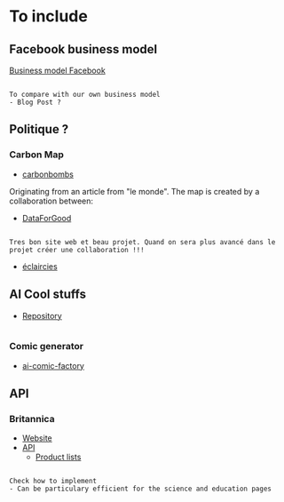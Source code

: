 # To include

## Facebook business model

[Business model Facebook](https://businessmodelanalyst.com/facebook-business-model/#Facebook%E2%80%99s_SWOT_Analysis)

```{note}

To compare with our own business model
- Blog Post ?

```

## Politique ?

### Carbon Map

- [carbonbombs](https://www.carbonbombs.org/map)

Originating from an article from "le monde". The map is created by a collaboration between:

- [DataForGood](https://dataforgood.fr/)

```{note}

Tres bon site web et beau projet. Quand on sera plus avancé dans le projet créer une collaboration !!!

```

- [éclaircies](https://eclaircies.co/)


## AI Cool stuffs

- [Repository](https://huggingface.co/)

```

```

### Comic generator

- [ai-comic-factory](https://huggingface.co/spaces/jbilcke-hf/ai-comic-factory)


## API

### Britannica 

- [Website](https://www.britannica.com/)
- [API](https://encyclopediaapi.com/)
    - [Product lists](https://encyclopediaapi.com/products/index)

```{note}

Check how to implement
- Can be particulary efficient for the science and education pages

```